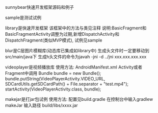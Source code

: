 sunnybear快速开发框架源码和例子

sample是测试试例

library是快速开发框架
该框架中的方法与类见注释
说明:BasicFragment和BasicFragmentActivity调整为过期,新增DispatchActivity和DispatchFragment(类似MVP模式),
试例见sample

blur是C层图片模糊库(动态库已集成如library中)
生成头文件时一定要移动到src/main/java下
生成h头文件的命令为javah -jni -d ../jni xxx.xxx.xxx.xxx

videoplayer是视频播放库
使用方法:
    AndroidManifest.xml
        <!--视频播放器-->
        <activity
            android:name="com.sunnybear.player.VideoPlayerActivity"
            android:screenOrientation="landscape"/>
    Activity或者Fragment中调用
         Bundle bundle = new Bundle();
         bundle.putString(VideoPlayerActivity.VIDEO_URL,
                                SDCardUtils.getSDCardPath() + File.separator + "test.mp4");
         startActivity(VideoPlayerActivity.class, bundle);
         
makejar是打jar包试例
使用方法:
        配置见build.gradle
        在控制台中输入gradlew makeJar
        输入路径 build/libs/xxxx.jar
